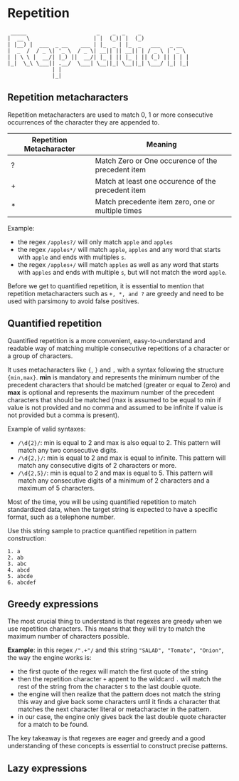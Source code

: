 # Repetition

```
 _____                      _    _  _    _               
|  __ \                    | |  (_)| |  (_)              
| |__) |  ___  _ __    ___ | |_  _ | |_  _   ___   _ __  
|  _  /  / _ \| '_ \  / _ \| __|| || __|| | / _ \ | '_ \ 
| | \ \ |  __/| |_) ||  __/| |_ | || |_ | || (_) || | | |
|_|  \_\ \___|| .__/  \___| \__||_| \__||_| \___/ |_| |_|
              | |                                        
              |_|                                        
```

## Repetition metacharacters

Repetition metacharacters are used to match 0, 1 or more consecutive occurrences of the character they are appended to.

| Repetition Metacharacter | Meaning                                                |
| ------------------------ | ------------------------------------------------------ |
| ?                        | Match Zero or One occurence of the precedent item      |
| +                        | Match at least one occurence of the precedent item     |
| *                        | Match precedente item zero, one or multiple times      |

Example:
- the regex `/apples?/` will only match `apple` and `apples`
- the regex `/apples*/` will match `apple`, `apples` and any word that starts with `apple` and ends with multiples `s`.
- the regex `/apples+/` will match `apples` as well as any word that starts with `apples` and ends with multiple `s`, but will not match the word `apple`.

Before we get to quantified repetition, it is essential to mention that repetition metacharacters such as `+, *, and ?` are greedy and need to be used with parsimony to avoid false positives.

## Quantified repetition

Quantified repetition is a more convenient, easy-to-understand and readable way of matching multiple consecutive repetitions of a character or a group of characters.

It uses metacharacters like `{`, `}` and `,` with a syntax following the structure `{min,max}`.
**min** is mandatory and represents the minimum number of the precedent characters that should be matched (greater or equal to Zero) and **max** is optional and represents the maximum number of the precedent characters that should be matched (max is assumed to be equal to min if value is not provided and no comma and assumed to be infinite if value is not provided but a comma is present).

Example of valid syntaxes:

- `/\d{2}/`: min is equal to 2 and max is also equal to 2. This pattern will match any two consecutive digits.
- `/\d{2,}/`: min is equal to 2 and max is equal to infinite. This pattern will match any consecutive digits of 2 characters or more.
- `/\d{2,5}/`: min is equal to 2 and max is equal to 5. This pattern will match any consecutive digits of a minimum of 2 characters and a maximum of 5 characters.

Most of the time, you will be using quantified repetition to match standardized data, when the target string is expected to have a specific format, such as a telephone number.

Use this string sample to practice quantified repetition in pattern construction:

```
1. a
2. ab
3. abc
4. abcd
5. abcde
6. abcdef
```

## Greedy expressions

The most crucial thing to understand is that regexes are greedy when we use repetition characters. This means that they will try to match the maximum number of characters possible.

**Example**: in this regex `/".+"/` and this string `"SALAD", "Tomato", "Onion"`, the way the engine works is:
- the first quote of the regex will match the first quote of the string
- then the repetition character `+` appent to the wildcard `.` will match the rest of the string from the character `S` to the last double quote.
- the engine will then realize that the pattern does not match the string this way and give back some characters until it finds a character that matches the next character literal or metacharacter in the pattern.
- in our case, the engine only gives back the last double quote character for a match to be found.

The key takeaway is that regexes are eager and greedy and a good understanding of these concepts is essential to construct precise patterns.

## Lazy expressions
